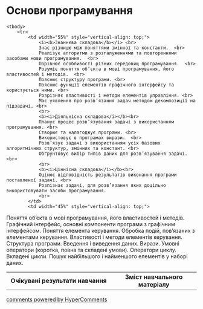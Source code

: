 <div id="hypercomments_widget" class="js-hypercomments-widget invisible"></div>

# Основи програмування

<table>
	<tr>
		<td width="55%" align="center">
			<b>Очікувані результати навчання</b>
		</td>
		<td width="45%" align="center">
			<b>Зміст навчального матеріалу</b>
		</td>
	</tr>

	<tbody>
		<tr>
			<td width="55%" style="vertical-align: top;">
				<i><b>Знаннєва складова</b></i> <br>
				Знає різницю між поняттями змінної та константи.  <br>
				Реалізує алгоритми з розгалуженнями та повтореннями засобами мови програмування.  <br>
				Порівнює особливості різних середовищ програмування.  <br>
				Розуміє поняття об’єкта в мові програмування, його властивостей і методів.  <br>
				Пояснює структуру програми. <br>
				Пояснює функції елементів графічного інтерфейсу та користується ними. <br>
				Розрізняє властивості і методи елементів управління. <br>
				Має уявлення про розв’язання задач методом декомпозиції на підзадачі. <br> 
				<br>
				<b><i>Діяльнісна складова</i></b><br>
				Планує процес розв’язування задачі з використанням програмування. <br>
				Створює та налагоджує програми. <br>
				Використовує в програмах вирази.  <br>
				Розв’язує задачі з використанням усіх базових алгоритмічних структур, змінних та констант. <br>
				Обґрунтовує вибір типів даних для розв’язування задачі. <br>
				<br>
				<b><i>Ціннісна складова</i></b><br>
				Оцінює відповідність результатів виконання програми поставленої задачі. <br>
				Розпізнає задачі, для розв’язання яких доцільно використовувати засоби програмування.
				<br>
			</td>
			<td width="45%" style="vertical-align: top;">
Поняття об’єкта в мові програмування, його властивостей і методів. <br> Графічний інтерфейс, основні компоненти програми з графічним інтерфейсом. Поняття елемента керування. Обробка подій, пов’язаних з елементами керування. Властивості і методи елементів керування.  <br>
Структура програми. Введення і виведення даних. Вирази. Умовні оператори (коротка, повна та складені умови). Оператори циклу. Вкладені цикли. Пошук найбільшого і найменшого елементів у наборі даних. <br>
			</td>
		</tr>
	</tbody>
</table>

<div class="js-hypercomments-container">
<a href="http://hypercomments.com" class="hc-link" title="comments widget">comments powered by HyperComments</a>
</div>